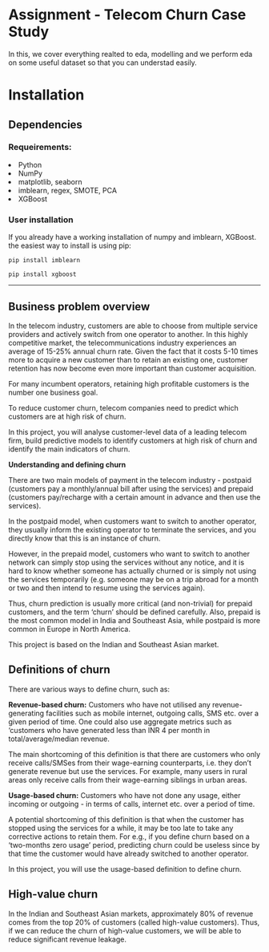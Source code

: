 # Assignment - Telecom Churn Case Study
In this, we cover everything realted to eda, modelling and we perform eda on some useful dataset so that you can understad easily.

# Installation
## Dependencies
### Requeirements:
 <li> Python</li>
 <li> NumPy
 <li> matplotlib, seaborn
 <li> imblearn, regex, SMOTE, PCA
 <li> XGBoost
</ul>

<h3>User installation</h3>
If you already have a working installation of numpy and imblearn, XGBoost. the easiest way to install is using pip:

    pip install imblearn
    
    pip install xgboost

<hr>
<h2>Business problem overview</h2>
 In the telecom industry, customers are able to choose from multiple service providers and actively switch from one operator to another. In this highly competitive market, the telecommunications industry experiences an average of 15-25% annual churn rate. Given the fact that it costs 5-10 times more to acquire a new customer than to retain an existing one, customer retention has now become even more important than customer acquisition.

For many incumbent operators, retaining high profitable customers is the number one business goal.


To reduce customer churn, telecom companies need to predict which customers are at high risk of churn.


In this project, you will analyse customer-level data of a leading telecom firm, build predictive models to identify customers at high risk of churn and identify the main indicators of churn.
 

<b>Understanding and defining churn</b>


There are two main models of payment in the telecom industry - postpaid (customers pay a monthly/annual bill after using the services) and prepaid (customers pay/recharge with a certain amount in advance and then use the services).

 
In the postpaid model, when customers want to switch to another operator, they usually inform the existing operator to terminate the services, and you directly know that this is an instance of churn.


However, in the prepaid model, customers who want to switch to another network can simply stop using the services without any notice, and it is hard to know whether someone has actually churned or is simply not using the services temporarily (e.g. someone may be on a trip abroad for a month or two and then intend to resume using the services again).

 
Thus, churn prediction is usually more critical (and non-trivial) for prepaid customers, and the term ‘churn’ should be defined carefully.  Also, prepaid is the most common model in India and Southeast Asia, while postpaid is more common in Europe in North America.

 
This project is based on the Indian and Southeast Asian market.


<h2>Definitions of churn</h2>


There are various ways to define churn, such as:


<b>Revenue-based churn:</b> Customers who have not utilised any revenue-generating facilities such as mobile internet, outgoing calls, SMS etc. over a given period of time. One could also use aggregate metrics such as ‘customers who have generated less than INR 4 per month in total/average/median revenue.


The main shortcoming of this definition is that there are customers who only receive calls/SMSes from their wage-earning counterparts, i.e. they don’t generate revenue but use the services. For example, many users in rural areas only receive calls from their wage-earning siblings in urban areas.

 
<b>Usage-based churn:</b> Customers who have not done any usage, either incoming or outgoing - in terms of calls, internet etc. over a period of time.

 

A potential shortcoming of this definition is that when the customer has stopped using the services for a while, it may be too late to take any corrective actions to retain them. For e.g., if you define churn based on a ‘two-months zero usage’ period, predicting churn could be useless since by that time the customer would have already switched to another operator.

 

In this project, you will use the usage-based definition to define churn.

 
<h2>High-value churn</h2>


In the Indian and Southeast Asian markets, approximately 80% of revenue comes from the top 20% of customers (called high-value customers). Thus, if we can reduce the churn of high-value customers, we will be able to reduce significant revenue leakage.


